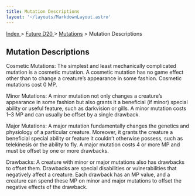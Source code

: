 ```yaml
---
title: Mutation Descriptions
layout: '~/layouts/MarkdownLayout.astro'
---
```


[ Index ](/) > [ Future D20 ](/future.d20.srd) > [Mutations](/future.d20.srd/mutations) > Mutation Descriptions

## Mutation Descriptions

Cosmetic Mutations: The simplest and least mechanically complicated mutation
is a cosmetic mutation. A cosmetic mutation has no game effect other than to
change a creature’s appearance in some fashion. Cosmetic mutations cost 0 MP.

Minor Mutations: A minor mutation not only changes a creature’s appearance in
some fashion but also grants it a beneficial (if minor) special ability or
useful feature, such as darkvision or gills. A minor mutation costs 1–3 MP and
can usually be offset by a single drawback.

Major Mutations: A major mutation fundamentally changes the genetics and
physiology of a particular creature. Moreover, it grants the creature a
beneficial special ability or feature it couldn’t otherwise possess, such as
telekinesis or the ability to fly. A major mutation costs 4 or more MP and
must be offset by one or more drawbacks.

Drawbacks: A creature with minor or major mutations also has drawbacks to
offset them. Drawbacks are special disabilities or vulnerabilities that
negatively affect a creature. Each drawback has an MP value, and a creature
can spend these MP on minor and major mutations to offset the negative effects
of the drawback.

